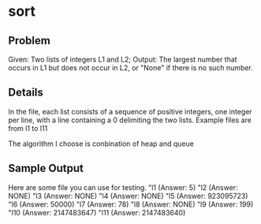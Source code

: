 # sort

## Problem

Given: Two lists of integers L1 and L2;
Output: The largest number that occurs in L1 but does not occur in L2, or "None" if there is no such number.

## Details

In the file, each list consists of a sequence of positive integers, one integer per line, with a line containing a 0 delimiting the two lists.
Example files are from l1 to l11

The algorithm I choose is conbination of heap and queue

## Sample Output

Here are some file you can use for testing.
"l1 (Answer: 5)
"l2 (Answer: NONE)
"l3 (Answer: NONE)
"l4 (Answer: NONE)
"l5 (Answer: 923095723)
"l6 (Answer: 50000)
"l7 (Answer: 78)
"l8 (Answer: NONE)
"l9 (Answer: 199)
"l10 (Answer: 2147483647)
"l11 (Answer: 2147483640)
